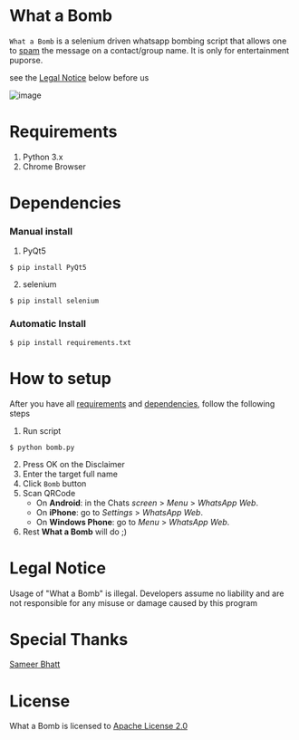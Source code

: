 # What a Bomb

`What a Bomb` is a selenium driven whatsapp bombing script that allows one to [spam](https://en.wikipedia.org/wiki/Mobile_phone_spam) the message on a contact/group name. It is only for entertainment puporse.

see the [Legal Notice](#legal-notice) below before us 

![image](https://user-images.githubusercontent.com/28386721/41796697-27e17cc6-7685-11e8-84b2-d3c55cf5f803.png)

# Requirements
1. Python 3.x
2. Chrome Browser

# Dependencies
### Manual install
1. PyQt5
```
$ pip install PyQt5
```
2. selenium
```
$ pip install selenium
```
### Automatic Install
```
$ pip install requirements.txt
```

# How to setup
After you have all [requirements](#requirements) and [dependencies](#dependencies), follow the following steps
1. Run script
```
$ python bomb.py
```
2. Press OK on the Disclaimer
3. Enter the target full name
4. Click `Bomb` button
5. Scan QRCode
    + On **Android**: in the Chats _screen_ > _Menu_ > _WhatsApp Web_.
    + On **iPhone**: go to _Settings_ > _WhatsApp Web_.
    + On **Windows Phone**: go to _Menu_ > _WhatsApp Web_.
6. Rest **What a Bomb** will do ;)

# Legal Notice
Usage of "What a Bomb" is illegal. Developers assume no liability and are not responsible for any misuse or damage caused by this program

# Special Thanks
[Sameer Bhatt](https://github.com/bhattsameer)

# License
What a Bomb is licensed to [Apache License 2.0](https://github.com/tbhaxor/whatabomb/blob/master/LICENSE)